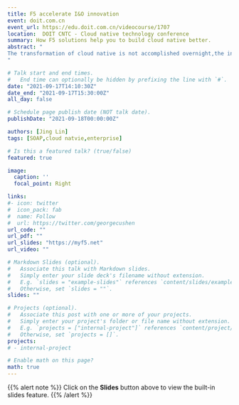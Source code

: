 ```yaml
---
title: F5 accelerate I&O innovation
event: doit.com.cn
event_url: https://edu.doit.com.cn/videocourse/1707
location:  DOIT CNTC - Cloud native technology conference
summary: How F5 solutions help you to build cloud native better.
abstract: "
The transformation of cloud native is not accomplished overnight,the infrastructure needs to be integrated with cloud native architecture.
"

# Talk start and end times.
#   End time can optionally be hidden by prefixing the line with `#`.
date: "2021-09-17T14:10:30Z"
date_end: "2021-09-17T15:30:00Z"
all_day: false

# Schedule page publish date (NOT talk date).
publishDate: "2021-09-18T00:00:00Z"

authors: [Jing Lin]
tags: [SOAP,cloud natvie,enterprise]

# Is this a featured talk? (true/false)
featured: true

image:
  caption: ''
  focal_point: Right

links:
#- icon: twitter
#  icon_pack: fab
#  name: Follow
#  url: https://twitter.com/georgecushen
url_code: ""
url_pdf: ""
url_slides: "https://myf5.net"
url_video: ""

# Markdown Slides (optional).
#   Associate this talk with Markdown slides.
#   Simply enter your slide deck's filename without extension.
#   E.g. `slides = "example-slides"` references `content/slides/example-slides.md`.
#   Otherwise, set `slides = ""`.
slides: ""

# Projects (optional).
#   Associate this post with one or more of your projects.
#   Simply enter your project's folder or file name without extension.
#   E.g. `projects = ["internal-project"]` references `content/project/deep-learning/index.md`.
#   Otherwise, set `projects = []`.
projects:
# - internal-project

# Enable math on this page?
math: true
---
```


{{% alert note %}}
Click on the **Slides** button above to view the built-in slides feature.
{{% /alert %}}

